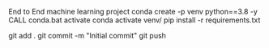 End to End machine learning project
conda create -p venv python==3.8 -y
CALL conda.bat activate
conda activate venv/
pip install -r requirements.txt

git add .
git commit -m "Initial commit"
git push
